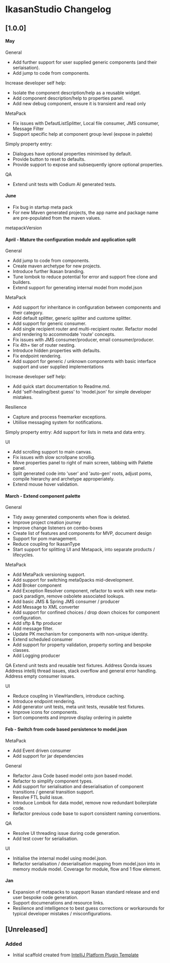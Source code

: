<!-- Keep a Changelog guide -> https://keepachangelog.com -->

# IkasanStudio Changelog

## [1.0.0]
#### May
General
- Add further support for user supplied generic components (and their serlaisation).
- Add jump to code from components.

Increase developer self help:
- Isolate the component description/help as a reusable widget.
- Add component description/help to properties panel.
- Add new debug component, ensure it is transient and read only

MetaPack
- Fix issues with DefautListSplitter, Local file consumer, JMS consumer, Message Filter
- Support specific help at component group level (expose in palette)

Simply property entry:
- Dialogues have optional properties minimised by default.
- Provide button to reset to defaults.
- Provide support to expose and subsequently ignore optional properties.

QA
- Extend unit tests with Codium AI generated tests.

#### June

- Fix bug in startup meta pack
- For new Maven generated projects, the app name and package name are pre-populated from the maven values.

metapackVersion

#### April - Mature the configuration module and application split

General
- Add jump to code from components.
- Create maven archetype for new projects.
- Introduce further Ikasan branding.
- Tune lombok to reduce potential for error and support free clone and builders.
- Extend support for generating internal model from model.json

MetaPack
- Add support for inheritance in configuration between components and their category.
- Add default splitter, generic splitter and custome splitter.
- Add support for generic consumer.
- Add single recipient router and multi-recipient router. Refactor model and rendering to accommodate 'route' concepts.
- Fix issues with JMS consumer/producer, email consumer/producer.
- Fix 4th+ tier of router nesting.
- Introduce hidden properties with defaults.
- Fix endpoint rendering.
- Add support for generic / unknown components with basic interface support and user supplied implementations

Increase developer self help:
- Add quick start documentation to Readme.md.
- Add 'self-healing/best guess' to 'model.json' for simple developer mistakes.

Resilience
- Capture and process freemarker exceptions.
- Utiilise messaging system for notifications.

Simply property entry:
Add support for lists in meta and data entry.

UI
- Add scrolling support to main canvas.
- Fix issues with slow scrollpane scrollig.
- Move properties panel to right of main screen, tabbing with Palette panel.
- Split generated code into 'user' and 'auto-gen' roots, adjust poms, compile hierarchy and archetype approperiately.
- Extend mouse hover validation.

#### March - Extend component palette

General
- Tidy away generated components when flow is deleted.
- Improve project creation journey
- Improve change listeners on combo-boxes
- Create list of features and components for MVP, document design
- Support for pom management.
- Reduce coupling for IkasanType
- Start support for splitting UI and Metapack, into separate products / lifecycles.

MetaPack
- Add MetaPack versioning support.
- Add support for switching meta0packs mid-development.
- Add Broker component
- Add Exception Resolver component, refactor to work with new meta-pack paradigm, remove osbolete associated lookups.
- Add basic JMS & Spring JMS consumer / producer
- Add Message to XML converter
- Add support for confined choices / drop down choices for component configuration.
- Add sftp & ftp producer
- Add message filter.
- Update PK mechanism for components with non-unique identity.
- Extend scheduled consumer
- Add support for property validation, property sorting and bespoke classes.
- Add Logging producer

QA
Extend unit tests and reusable test fixtures.
Address Qonda issues
Address intellij thread issues, stack overflow and general error handling.
Address empty consumer issues.

UI
- Reduce coupling in ViewHandlers, introduce caching.
- Introduce endpoint rendering.
- Add generator unit tests, meta unit tests, reusable test fixtures.
- Improve icons for components.
- Sort components and improve display ordering in palette

#### Feb - Switch from code based persistence to model.json

MetaPack
- Add Event driven consumer
- Add support for jar dependencies

General
- Refactor Java Code based model onto json based model.
- Refactor to simplify component types.
- Add support for serialisation and deserialisation of component transitions / general transition support.
- Resolve FTL build issue.
- Introduce Lombok for data model, remove now redundant boilerplate code.
- Refactor previous code base to suport consistent naming conventions.

QA
- Resolve UI threading issue during code generation.
- Add test cover for serialisation.

UI
- Initialise the internal model using model.json.
- Refactor serialisation / deserialisation mapping from model.json into in memory module model. Coverage for module, flow and 1 flow element.

#### Jan
- Expansion of metapacks to suppport Ikasan standard release and end user bespoke code generation.
- Support documenations and resource links.
- Resilience and intelligence to best guess corrections or workarounds for typical developer mistakes / misconfigurations.

## [Unreleased]
### Added
- Initial scaffold created from [IntelliJ Platform Plugin Template](https://github.com/JetBrains/intellij-platform-plugin-template)
